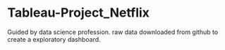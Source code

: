 # Tableau-Project_Netflix
Guided by data science profession. raw data downloaded from github to create a exploratory dashboard.  
